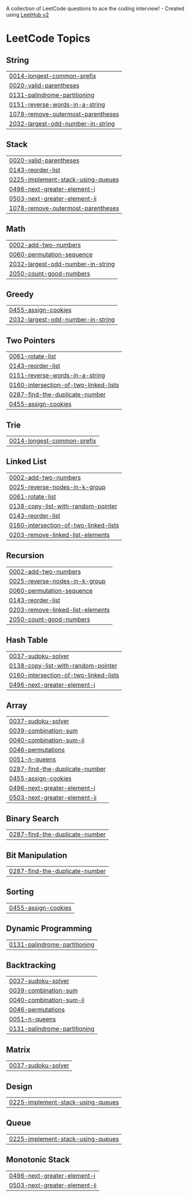 A collection of LeetCode questions to ace the coding interview! - Created using [LeetHub v2](https://github.com/arunbhardwaj/LeetHub-2.0)
<!---LeetCode Topics Start-->
# LeetCode Topics
## String
|  |
| ------- |
| [0014-longest-common-prefix](https://github.com/mohitoi29/Assessment/tree/master/0014-longest-common-prefix) |
| [0020-valid-parentheses](https://github.com/mohitoi29/Assessment/tree/master/0020-valid-parentheses) |
| [0131-palindrome-partitioning](https://github.com/mohitoi29/Assessment/tree/master/0131-palindrome-partitioning) |
| [0151-reverse-words-in-a-string](https://github.com/mohitoi29/Assessment/tree/master/0151-reverse-words-in-a-string) |
| [1078-remove-outermost-parentheses](https://github.com/mohitoi29/Assessment/tree/master/1078-remove-outermost-parentheses) |
| [2032-largest-odd-number-in-string](https://github.com/mohitoi29/Assessment/tree/master/2032-largest-odd-number-in-string) |
## Stack
|  |
| ------- |
| [0020-valid-parentheses](https://github.com/mohitoi29/Assessment/tree/master/0020-valid-parentheses) |
| [0143-reorder-list](https://github.com/mohitoi29/Assessment/tree/master/0143-reorder-list) |
| [0225-implement-stack-using-queues](https://github.com/mohitoi29/Assessment/tree/master/0225-implement-stack-using-queues) |
| [0496-next-greater-element-i](https://github.com/mohitoi29/Assessment/tree/master/0496-next-greater-element-i) |
| [0503-next-greater-element-ii](https://github.com/mohitoi29/Assessment/tree/master/0503-next-greater-element-ii) |
| [1078-remove-outermost-parentheses](https://github.com/mohitoi29/Assessment/tree/master/1078-remove-outermost-parentheses) |
## Math
|  |
| ------- |
| [0002-add-two-numbers](https://github.com/mohitoi29/Assessment/tree/master/0002-add-two-numbers) |
| [0060-permutation-sequence](https://github.com/mohitoi29/Assessment/tree/master/0060-permutation-sequence) |
| [2032-largest-odd-number-in-string](https://github.com/mohitoi29/Assessment/tree/master/2032-largest-odd-number-in-string) |
| [2050-count-good-numbers](https://github.com/mohitoi29/Assessment/tree/master/2050-count-good-numbers) |
## Greedy
|  |
| ------- |
| [0455-assign-cookies](https://github.com/mohitoi29/Assessment/tree/master/0455-assign-cookies) |
| [2032-largest-odd-number-in-string](https://github.com/mohitoi29/Assessment/tree/master/2032-largest-odd-number-in-string) |
## Two Pointers
|  |
| ------- |
| [0061-rotate-list](https://github.com/mohitoi29/Assessment/tree/master/0061-rotate-list) |
| [0143-reorder-list](https://github.com/mohitoi29/Assessment/tree/master/0143-reorder-list) |
| [0151-reverse-words-in-a-string](https://github.com/mohitoi29/Assessment/tree/master/0151-reverse-words-in-a-string) |
| [0160-intersection-of-two-linked-lists](https://github.com/mohitoi29/Assessment/tree/master/0160-intersection-of-two-linked-lists) |
| [0287-find-the-duplicate-number](https://github.com/mohitoi29/Assessment/tree/master/0287-find-the-duplicate-number) |
| [0455-assign-cookies](https://github.com/mohitoi29/Assessment/tree/master/0455-assign-cookies) |
## Trie
|  |
| ------- |
| [0014-longest-common-prefix](https://github.com/mohitoi29/Assessment/tree/master/0014-longest-common-prefix) |
## Linked List
|  |
| ------- |
| [0002-add-two-numbers](https://github.com/mohitoi29/Assessment/tree/master/0002-add-two-numbers) |
| [0025-reverse-nodes-in-k-group](https://github.com/mohitoi29/Assessment/tree/master/0025-reverse-nodes-in-k-group) |
| [0061-rotate-list](https://github.com/mohitoi29/Assessment/tree/master/0061-rotate-list) |
| [0138-copy-list-with-random-pointer](https://github.com/mohitoi29/Assessment/tree/master/0138-copy-list-with-random-pointer) |
| [0143-reorder-list](https://github.com/mohitoi29/Assessment/tree/master/0143-reorder-list) |
| [0160-intersection-of-two-linked-lists](https://github.com/mohitoi29/Assessment/tree/master/0160-intersection-of-two-linked-lists) |
| [0203-remove-linked-list-elements](https://github.com/mohitoi29/Assessment/tree/master/0203-remove-linked-list-elements) |
## Recursion
|  |
| ------- |
| [0002-add-two-numbers](https://github.com/mohitoi29/Assessment/tree/master/0002-add-two-numbers) |
| [0025-reverse-nodes-in-k-group](https://github.com/mohitoi29/Assessment/tree/master/0025-reverse-nodes-in-k-group) |
| [0060-permutation-sequence](https://github.com/mohitoi29/Assessment/tree/master/0060-permutation-sequence) |
| [0143-reorder-list](https://github.com/mohitoi29/Assessment/tree/master/0143-reorder-list) |
| [0203-remove-linked-list-elements](https://github.com/mohitoi29/Assessment/tree/master/0203-remove-linked-list-elements) |
| [2050-count-good-numbers](https://github.com/mohitoi29/Assessment/tree/master/2050-count-good-numbers) |
## Hash Table
|  |
| ------- |
| [0037-sudoku-solver](https://github.com/mohitoi29/Assessment/tree/master/0037-sudoku-solver) |
| [0138-copy-list-with-random-pointer](https://github.com/mohitoi29/Assessment/tree/master/0138-copy-list-with-random-pointer) |
| [0160-intersection-of-two-linked-lists](https://github.com/mohitoi29/Assessment/tree/master/0160-intersection-of-two-linked-lists) |
| [0496-next-greater-element-i](https://github.com/mohitoi29/Assessment/tree/master/0496-next-greater-element-i) |
## Array
|  |
| ------- |
| [0037-sudoku-solver](https://github.com/mohitoi29/Assessment/tree/master/0037-sudoku-solver) |
| [0039-combination-sum](https://github.com/mohitoi29/Assessment/tree/master/0039-combination-sum) |
| [0040-combination-sum-ii](https://github.com/mohitoi29/Assessment/tree/master/0040-combination-sum-ii) |
| [0046-permutations](https://github.com/mohitoi29/Assessment/tree/master/0046-permutations) |
| [0051-n-queens](https://github.com/mohitoi29/Assessment/tree/master/0051-n-queens) |
| [0287-find-the-duplicate-number](https://github.com/mohitoi29/Assessment/tree/master/0287-find-the-duplicate-number) |
| [0455-assign-cookies](https://github.com/mohitoi29/Assessment/tree/master/0455-assign-cookies) |
| [0496-next-greater-element-i](https://github.com/mohitoi29/Assessment/tree/master/0496-next-greater-element-i) |
| [0503-next-greater-element-ii](https://github.com/mohitoi29/Assessment/tree/master/0503-next-greater-element-ii) |
## Binary Search
|  |
| ------- |
| [0287-find-the-duplicate-number](https://github.com/mohitoi29/Assessment/tree/master/0287-find-the-duplicate-number) |
## Bit Manipulation
|  |
| ------- |
| [0287-find-the-duplicate-number](https://github.com/mohitoi29/Assessment/tree/master/0287-find-the-duplicate-number) |
## Sorting
|  |
| ------- |
| [0455-assign-cookies](https://github.com/mohitoi29/Assessment/tree/master/0455-assign-cookies) |
## Dynamic Programming
|  |
| ------- |
| [0131-palindrome-partitioning](https://github.com/mohitoi29/Assessment/tree/master/0131-palindrome-partitioning) |
## Backtracking
|  |
| ------- |
| [0037-sudoku-solver](https://github.com/mohitoi29/Assessment/tree/master/0037-sudoku-solver) |
| [0039-combination-sum](https://github.com/mohitoi29/Assessment/tree/master/0039-combination-sum) |
| [0040-combination-sum-ii](https://github.com/mohitoi29/Assessment/tree/master/0040-combination-sum-ii) |
| [0046-permutations](https://github.com/mohitoi29/Assessment/tree/master/0046-permutations) |
| [0051-n-queens](https://github.com/mohitoi29/Assessment/tree/master/0051-n-queens) |
| [0131-palindrome-partitioning](https://github.com/mohitoi29/Assessment/tree/master/0131-palindrome-partitioning) |
## Matrix
|  |
| ------- |
| [0037-sudoku-solver](https://github.com/mohitoi29/Assessment/tree/master/0037-sudoku-solver) |
## Design
|  |
| ------- |
| [0225-implement-stack-using-queues](https://github.com/mohitoi29/Assessment/tree/master/0225-implement-stack-using-queues) |
## Queue
|  |
| ------- |
| [0225-implement-stack-using-queues](https://github.com/mohitoi29/Assessment/tree/master/0225-implement-stack-using-queues) |
## Monotonic Stack
|  |
| ------- |
| [0496-next-greater-element-i](https://github.com/mohitoi29/Assessment/tree/master/0496-next-greater-element-i) |
| [0503-next-greater-element-ii](https://github.com/mohitoi29/Assessment/tree/master/0503-next-greater-element-ii) |
<!---LeetCode Topics End-->